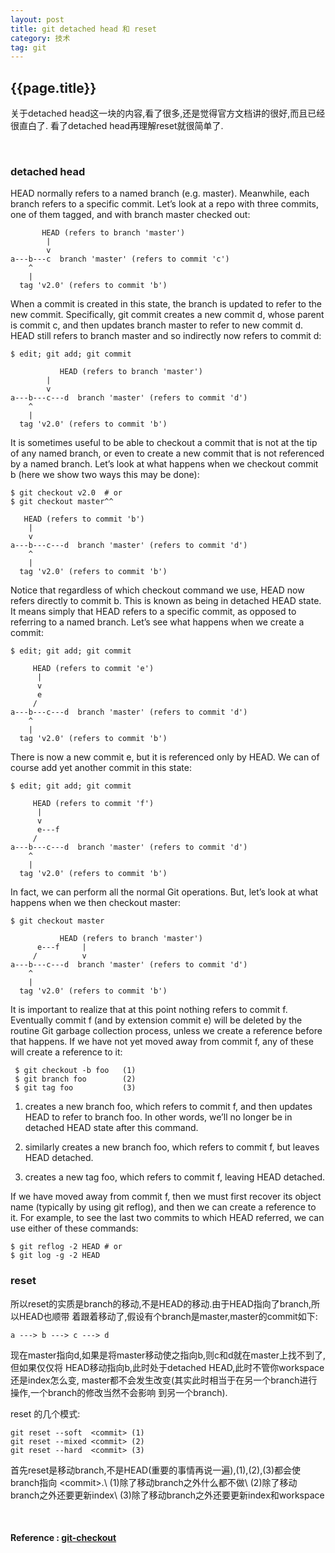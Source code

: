 ```yaml
---
layout: post
title: git detached head 和 reset
category: 技术
tag: git
---
```

## {{page.title}}
关于detached head这一块的内容,看了很多,还是觉得官方文档讲的很好,而且已经很直白了.
看了detached head再理解reset就很简单了.

<br/>

### detached head
HEAD normally refers to a named branch (e.g. master).
Meanwhile, each branch refers to a specific commit.
Let’s look at a repo with three commits, one of them tagged,
and with branch master checked out:

~~~
	   HEAD (refers to branch 'master')
	    |
	    v
a---b---c  branch 'master' (refers to commit 'c')
    ^
    |
  tag 'v2.0' (refers to commit 'b')
~~~

When a commit is created in this state, the branch is
updated to refer to the new commit. Specifically,
git commit creates a new commit d, whose parent is commit c,
and then updates branch master to refer to new commit d.
HEAD still refers to branch master and so indirectly now refers to commit d:

~~~
$ edit; git add; git commit

	       HEAD (refers to branch 'master')
		|
		v
a---b---c---d  branch 'master' (refers to commit 'd')
    ^
    |
  tag 'v2.0' (refers to commit 'b')
~~~

It is sometimes useful to be able to checkout a commit that is
not at the tip of any named branch, or even to create a new
commit that is not referenced by a named branch.
Let’s look at what happens when we checkout commit b
(here we show two ways this may be done):

~~~
$ git checkout v2.0  # or
$ git checkout master^^

   HEAD (refers to commit 'b')
    |
    v
a---b---c---d  branch 'master' (refers to commit 'd')
    ^
    |
  tag 'v2.0' (refers to commit 'b')
~~~

Notice that regardless of which checkout command we use,
HEAD now refers directly to commit b. This is known as being in
detached HEAD state. It means simply that HEAD refers to a specific
commit, as opposed to referring to a named branch. Let’s see what
happens when we create a commit:

~~~
$ edit; git add; git commit

     HEAD (refers to commit 'e')
      |
      v
      e
     /
a---b---c---d  branch 'master' (refers to commit 'd')
    ^
    |
  tag 'v2.0' (refers to commit 'b')
~~~

There is now a new commit e, but it is referenced only by HEAD.
We can of course add yet another commit in this state:

~~~
$ edit; git add; git commit

	 HEAD (refers to commit 'f')
	  |
	  v
      e---f
     /
a---b---c---d  branch 'master' (refers to commit 'd')
    ^
    |
  tag 'v2.0' (refers to commit 'b')
~~~

In fact, we can perform all the normal Git operations. But,
let’s look at what happens when we then checkout master:

~~~
$ git checkout master

	       HEAD (refers to branch 'master')
      e---f     |
     /          v
a---b---c---d  branch 'master' (refers to commit 'd')
    ^
    |
  tag 'v2.0' (refers to commit 'b')
~~~

It is important to realize that at this point nothing refers to commit f.
 Eventually commit f (and by extension commit e) will be deleted by the
 routine Git garbage collection process, unless we create a reference
 before that happens. If we have not yet moved away from commit f,
 any of these will create a reference to it:

~~~
 $ git checkout -b foo   (1)
 $ git branch foo        (2)
 $ git tag foo           (3)
~~~

1. creates a new branch foo, which refers to commit f, and then
updates HEAD to refer to branch foo. In other words, we’ll no longer
be in detached HEAD state after this command.

2. similarly creates a new branch foo, which refers to commit f,
but leaves HEAD detached.

3. creates a new tag foo, which refers to commit f, leaving HEAD detached.

If we have moved away from commit f, then we must first recover its
object name (typically by using git reflog), and then we can create a
reference to it. For example, to see the last two commits to which
HEAD referred, we can use either of these commands:

~~~
$ git reflog -2 HEAD # or
$ git log -g -2 HEAD
~~~

### reset
所以reset的实质是branch的移动,不是HEAD的移动.由于HEAD指向了branch,所以HEAD也顺带
着跟着移动了,假设有个branch是master,master的commit如下:

~~~
a ---> b ---> c ---> d
~~~

现在master指向d,如果是将master移动使之指向b,则c和d就在master上找不到了,但如果仅仅将
HEAD移动指向b,此时处于detached HEAD,此时不管你workspace还是index怎么变,
master都不会发生改变(其实此时相当于在另一个branch进行操作,一个branch的修改当然不会影响
到另一个branch).

reset 的几个模式:

~~~
git reset --soft  <commit> (1)
git reset --mixed <commit> (2)
git reset --hard  <commit> (3)
~~~

首先reset是移动branch,不是HEAD(重要的事情再说一遍),(1),(2),(3)都会使branch指向
&lt;commit&gt;.\\
(1)除了移动branch之外什么都不做\\
(2)除了移动branch之外还要更新index\\
(3)除了移动branch之外还要更新index和workspace

<br/>

#### Reference : [git-checkout](https://git-scm.com/docs/git-checkout)
